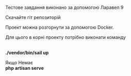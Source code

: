 
Тестове завдання виконано за допомогою Ларавел 9

Скачайте гіт репозиторій

Проект можна розгорнути за допомогою Docker.

<p>Для цього в корні проекту потрібно виконати команду</p>
<br/><strong>./vendor/bin/sail up</strong>

Якщо Немає 
<br/><strong>php artisan serve</strong>


